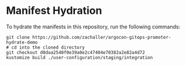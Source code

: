 # Manifest Hydration

To hydrate the manifests in this repository, run the following commands:

```shell
git clone https://github.com/zachaller/argocon-gitops-promoter-hydrate-demo
# cd into the cloned directory
git checkout d0daa2540f0e39a0e2c47404e70382a2e82a4d72
kustomize build ./user-configuration/staging/integration
```
